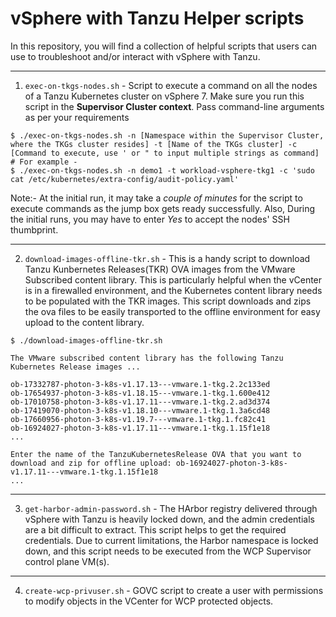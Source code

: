 # vSphere with Tanzu Helper scripts

In this repository, you will find a collection of helpful scripts that users can use to troubleshoot and/or interact with vSphere with Tanzu. 

---
1. `exec-on-tkgs-nodes.sh` - Script to execute a command on all the nodes of a Tanzu Kubernetes cluster on vSphere 7. Make sure you run this script in the **Supervisor Cluster context**. Pass command-line arguments as per your requirements  

```shell
$ ./exec-on-tkgs-nodes.sh -n [Namespace within the Supervisor Cluster, where the TKGs cluster resides] -t [Name of the TKGs cluster] -c [Command to execute, use ' or " to input multiple strings as command] 
# For example - 
$ ./exec-on-tkgs-nodes.sh -n demo1 -t workload-vsphere-tkg1 -c 'sudo cat /etc/kubernetes/extra-config/audit-policy.yaml'
```

Note:- At the initial run, it may take a *couple of minutes* for the script to execute commands as the jump box gets ready successfully. Also, During the initial runs, you may have to enter *Yes* to accept the nodes' SSH thumbprint.

---
2. `download-images-offline-tkr.sh` - This is a handy script to download Tanzu Kunbernetes Releases(TKR) OVA images from the VMware Subscribed content library. This is particularly helpful when the vCenter is in a firewalled environment, and the Kubernetes content library needs to be populated with the TKR images. This script downloads and zips the ova files to be easily transported to the offline environment for easy upload to the content library.   

```shell
$ ./download-images-offline-tkr.sh

The VMware subscribed content library has the following Tanzu Kubernetes Release images ...

ob-17332787-photon-3-k8s-v1.17.13---vmware.1-tkg.2.2c133ed
ob-17654937-photon-3-k8s-v1.18.15---vmware.1-tkg.1.600e412
ob-17010758-photon-3-k8s-v1.17.11---vmware.1-tkg.2.ad3d374
ob-17419070-photon-3-k8s-v1.18.10---vmware.1-tkg.1.3a6cd48
ob-17660956-photon-3-k8s-v1.19.7---vmware.1-tkg.1.fc82c41
ob-16924027-photon-3-k8s-v1.17.11---vmware.1-tkg.1.15f1e18
...

Enter the name of the TanzuKubernetesRelease OVA that you want to download and zip for offline upload: ob-16924027-photon-3-k8s-v1.17.11---vmware.1-tkg.1.15f1e18
...
```

---
3. `get-harbor-admin-password.sh` - The HArbor registry delivered through vSphere with Tanzu is heavily locked down, and the admin credentials are a bit difficult to extract. This script helps to get the required credentials. Due to current limitations, the Harbor namespace is locked down, and this script needs to be executed from the WCP Supervisor control plane VM(s).


---
4. `create-wcp-privuser.sh` - GOVC script to create a user with permissions to modify objects in the VCenter for WCP protected objects. 
